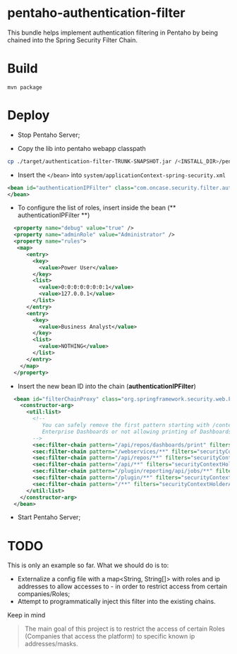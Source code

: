 # pentaho-authentication-filter

This bundle helps implement authentication filtering in Pentaho by being chained into the Spring Security Filter Chain.

# Build

```
mvn package
```

# Deploy

* Stop Pentaho Server;

* Copy the lib into pentaho webapp classpath

```BASH 
cp ./target/authentication-filter-TRUNK-SNAPSHOT.jar /<INSTALL_DIR>/pentaho-server/tomcat/webapps/pentaho/WEB-INF/lib/
```

* Insert the `</bean>` into `system/applicationContext-spring-security.xml`

```xml
<bean id="authenticationIPFilter" class="com.oncase.security.filter.authentication.AuthenticationIPFilter">
</bean>
```


* To configure the list of roles, insert inside the bean (** authenticationIPFilter **)

```xml
  <property name="debug" value="true" />
  <property name="adminRole" value="Administrator" />
  <property name="rules">
   <map>
      <entry> 
        <key>
          <value>Power User</value> 
        </key>
        <list>                  
          <value>0:0:0:0:0:0:0:1</value>
          <value>127.0.0.1</value>
        </list>
      </entry>
      <entry> 
        <key>
          <value>Business Analyst</value> 
        </key>
        <list>                  
          <value>NOTHING</value>
        </list>
      </entry>
    </map> 
  </property>
```

* Insert the new bean ID into the chain (**authenticationIPFilter**)

```xml
  <bean id="filterChainProxy" class="org.springframework.security.web.FilterChainProxy">
    <constructor-arg>
      <util:list>
        <!--
           You can safely remove the first pattern starting with /content/dashboards/print, if you're not using
           Enterprise Dashboards or not allowing printing of Dashboards,
        -->
        <sec:filter-chain pattern="/api/repos/dashboards/print" filters="securityContextHolderAwareRequestFilter,httpSessionPentahoSessionContextIntegrationFilter,httpSessionContextIntegrationFilter,preAuthenticatedSecurityFilter,httpSessionReuseDetectionFilter,logoutFilter,authenticationProcessingFilter,basicProcessingFilter,requestParameterProcessingFilter,authenticationIPFilter,anonymousProcessingFilter,sessionMgmtFilter,exceptionTranslationFilter,filterInvocationInterceptor" />
        <sec:filter-chain pattern="/webservices/**" filters="securityContextHolderAwareRequestFilterForWS,httpSessionPentahoSessionContextIntegrationFilter,httpSessionContextIntegrationFilter,basicProcessingFilter,anonymousProcessingFilter,sessionMgmtFilter,exceptionTranslationFilterForWS,filterInvocationInterceptorForWS" />
        <sec:filter-chain pattern="/api/repos/**" filters="securityContextHolderAwareRequestFilterForWS,httpSessionPentahoSessionContextIntegrationFilter,httpSessionContextIntegrationFilter,basicProcessingFilter,requestParameterProcessingFilter,authenticationIPFilter,anonymousProcessingFilter,sessionMgmtFilter,exceptionTranslationFilterForWS,filterInvocationInterceptorForWS,preFlightFilter" />
        <sec:filter-chain pattern="/api/**" filters="securityContextHolderAwareRequestFilterForWS,httpSessionPentahoSessionContextIntegrationFilter,httpSessionContextIntegrationFilter,basicProcessingFilter,requestParameterProcessingFilter,authenticationIPFilter,anonymousProcessingFilter,sessionMgmtFilter,exceptionTranslationFilterForWS,filterInvocationInterceptorForWS" />
        <sec:filter-chain pattern="/plugin/reporting/api/jobs/**" filters="securityContextHolderAwareRequestFilterForWS,httpSessionPentahoSessionContextIntegrationFilter,httpSessionContextIntegrationFilter,basicProcessingFilter,requestParameterProcessingFilter,authenticationIPFilter,anonymousProcessingFilter,sessionMgmtFilter,exceptionTranslationFilterForWS,filterInvocationInterceptorForWS,preFlightFilter" />
        <sec:filter-chain pattern="/plugin/**" filters="securityContextHolderAwareRequestFilterForWS,httpSessionPentahoSessionContextIntegrationFilter,httpSessionContextIntegrationFilter,basicProcessingFilter,requestParameterProcessingFilter,authenticationIPFilter,anonymousProcessingFilter,sessionMgmtFilter,exceptionTranslationFilterForWS,filterInvocationInterceptorForWS" />
        <sec:filter-chain pattern="/**" filters="securityContextHolderAwareRequestFilter,httpSessionPentahoSessionContextIntegrationFilter,httpSessionContextIntegrationFilter,httpSessionReuseDetectionFilter,logoutFilter,authenticationProcessingFilter,basicProcessingFilter,requestParameterProcessingFilter,authenticationIPFilter,anonymousProcessingFilter,sessionMgmtFilter,exceptionTranslationFilter,filterInvocationInterceptor" />
      </util:list>
    </constructor-arg>
  </bean>
```


* Start Pentaho Server;

# TODO

This is only an example so far. What we should do is to:
 
 - Externalize a config file with a map<String, String[]> with roles and ip addresses to allow accesses to - in order to restrict access from certain companies/Roles;
 - Attempt to programmatically inject this filter into the existing chains.

Keep in mind

> The main goal of this project is to restrict the access of certain Roles (Companies that access the platform) to specific known ip addresses/masks.

